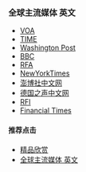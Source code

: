 ### 全球主流媒体 英文

- [VOA](https://www.voanews.com)
- [TIME](https://www.time.com)
- [Washington Post](https://www.washingtonpost.com/)
- [BBC](https://www.bbc.com/)
- [RFA](https://www.rfa.org/english/)
- [NewYorkTimes](https://www.nytimes.com/)
- [澎博社中文网]()
- [德国之声中文网]()
- [RFI](http://m.rfi.fr/)
- [Financial Times](https://www.ft.com/)



#### 推荐点击
- [精品欣赏](https://summer200.github.io/content/main)
- [全球主流媒体 英文](https://summer200.github.io/content/mediaen)
